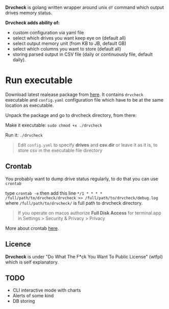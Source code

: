 **Drvcheck** is golang written wrapper around unix `df` command which output drives memory status.

**Drvcheck adds ability of:**
- custom configuration via yaml file
- select which drives you want keep eye on (default all)
- select output memory unit (from KB to JB, default GB)
- select which columns you want to store (default all)
- storing parsed output in CSV file (daily or continuously file, default daily).

# Run executable
Download latest realease package from [here](https://github.com/Sojtin/drvcheck/releases "here").
It contains `drvcheck` executable and `config.yaml` configuration file which have to be at the same location as executable.

Unpack the package and go to drvcheck directory, from there:

Make it executable:
`sudo chmod +x ./drvcheck`

Run it:
`./drvcheck`

> Edit `config.yaml` to specify **drives** and **csv.dir** or leave it as it is, to store csv in the executable file directory

## Crontab

You probably want to dump drive status regularly, to do that you can use `crontab`

type `crontab -e` then add this line
`*/1 * * * * /full/path/to/drvcheck/drvcheck >> /full/path/to/drvcheck/debug.log` 
where `/full/path/to/drvcheck/` is full path to drvcheck directory.

> If you operate on macos authorize **Full Disk Access** for terminal.app in Settings > Security & Privacy > Privacy



More about crontab [here](https://man7.org/linux/man-pages/man5/crontab.5.html "here").


## Licence
**Drvcheck** is under "Do What The F*ck You Want To Public License" (wtfpl) which is self explanatory.


## TODO
- CLI interactive mode with charts
- Alerts of some kind
- DB storing




